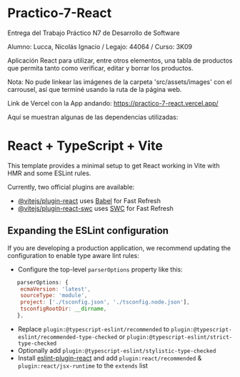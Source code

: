 # Practico-7-React

Entrega del Trabajo Práctico N7 de Desarrollo de Software

Alumno: Lucca, Nicolás Ignacio / Legajo: 44064 / Curso: 3K09

Aplicación React para utilizar, entre otros elementos, una tabla de productos que permita tanto como verificar, editar y borrar los productos.

Nota: No pude linkear las imágenes de la carpeta 'src/assets/images' con el carrousel, así que terminé usando la ruta de la página web.

Link de Vercel con la App andando: https://practico-7-react.vercel.app/

Aquí se muestran algunas de las dependencias utilizadas:

# React + TypeScript + Vite

This template provides a minimal setup to get React working in Vite with HMR and some ESLint rules.

Currently, two official plugins are available:

- [@vitejs/plugin-react](https://github.com/vitejs/vite-plugin-react/blob/main/packages/plugin-react/README.md) uses [Babel](https://babeljs.io/) for Fast Refresh
- [@vitejs/plugin-react-swc](https://github.com/vitejs/vite-plugin-react-swc) uses [SWC](https://swc.rs/) for Fast Refresh

## Expanding the ESLint configuration

If you are developing a production application, we recommend updating the configuration to enable type aware lint rules:

- Configure the top-level `parserOptions` property like this:

```js
   parserOptions: {
    ecmaVersion: 'latest',
    sourceType: 'module',
    project: ['./tsconfig.json', './tsconfig.node.json'],
    tsconfigRootDir: __dirname,
   },
```

- Replace `plugin:@typescript-eslint/recommended` to `plugin:@typescript-eslint/recommended-type-checked` or `plugin:@typescript-eslint/strict-type-checked`
- Optionally add `plugin:@typescript-eslint/stylistic-type-checked`
- Install [eslint-plugin-react](https://github.com/jsx-eslint/eslint-plugin-react) and add `plugin:react/recommended` & `plugin:react/jsx-runtime` to the `extends` list
